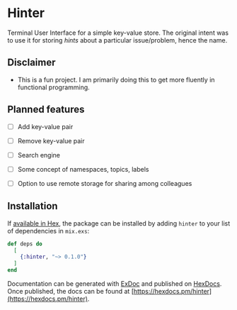 # Hinter

Terminal User Interface for a simple key-value store. The original intent was to use it for storing _hints_ about a particular issue/problem, hence the name.

## Disclaimer
- This is a fun project. I am primarily doing this to get more fluently in functional programming.

## Planned features
- [ ] Add key-value pair
- [ ] Remove key-value pair
- [ ] Search engine
- [ ] Some concept of namespaces, topics, labels
- [ ] Option to use remote storage for sharing among colleagues


## Installation

If [available in Hex](https://hex.pm/docs/publish), the package can be installed
by adding `hinter` to your list of dependencies in `mix.exs`:

```elixir
def deps do
  [
    {:hinter, "~> 0.1.0"}
  ]
end
```

Documentation can be generated with [ExDoc](https://github.com/elixir-lang/ex_doc)
and published on [HexDocs](https://hexdocs.pm). Once published, the docs can
be found at [https://hexdocs.pm/hinter](https://hexdocs.pm/hinter).

